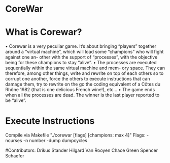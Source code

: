 # CoreWar
# What is Corewar?
• Corewar is a very peculiar game. It’s about bringing “players” together around a “virtual machine”, which will load some “champions” who will fight against one an- other with the support of “processes”, with the objective being for these champions to stay “alive”.
• The processes are executed sequentially within the same virtual machine and mem- ory space. They can therefore, among other things, write and rewrite on top of each others so to corrupt one another, force the others to execute instructions that can damage them, try to rewrite on the go the coding equivalent of a Côtes du Rhône 1982 (that is one delicious French wine!), etc...
• The game ends when all the processes are dead. The winner is the last player reported to be “alive”.

# Execute Instructions
Compile via Makefile
"./corewar [flags] [champions: max 4]"
Flags:
-ncurses
-n number
-dump dumpcycles

#Contributors:
Drikus Stander
Hilgard Van Rooyen
Chace Green
Spencer Schaefer
